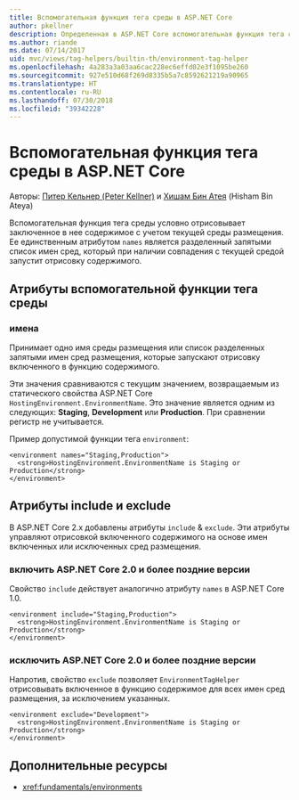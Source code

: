 ```yaml
---
title: Вспомогательная функция тега среды в ASP.NET Core
author: pkellner
description: Определенная в ASP.NET Core вспомогательная функция тега среды, включая все свойства
ms.author: riande
ms.date: 07/14/2017
uid: mvc/views/tag-helpers/builtin-th/environment-tag-helper
ms.openlocfilehash: 4a283a3a03aa6cac228ec6effd02e3f1095be260
ms.sourcegitcommit: 927e510d68f269d8335b5a7c8592621219a90965
ms.translationtype: HT
ms.contentlocale: ru-RU
ms.lasthandoff: 07/30/2018
ms.locfileid: "39342228"
---
```

# <a name="environment-tag-helper-in-aspnet-core"></a>Вспомогательная функция тега среды в ASP.NET Core

Авторы: [Питер Кельнер (Peter Kellner)](http://peterkellner.net) и [Хишам Бин Атея](https://twitter.com/hishambinateya) (Hisham Bin Ateya)

Вспомогательная функция тега среды условно отрисовывает заключенное в нее содержимое с учетом текущей среды размещения. Ее единственным атрибутом `names` является разделенный запятыми список имен сред, который при наличии совпадения с текущей средой запустит отрисовку содержимого.

## <a name="environment-tag-helper-attributes"></a>Атрибуты вспомогательной функции тега среды

### <a name="names"></a>имена

Принимает одно имя среды размещения или список разделенных запятыми имен сред размещения, которые запускают отрисовку включенного в функцию содержимого.

Эти значения сравниваются с текущим значением, возвращаемым из статического свойства ASP.NET Core `HostingEnvironment.EnvironmentName`.  Это значение является одним из следующих: **Staging**, **Development** или **Production**. При сравнении регистр не учитывается.

Пример допустимой функции тега `environment`:

```cshtml
<environment names="Staging,Production">
  <strong>HostingEnvironment.EnvironmentName is Staging or Production</strong>
</environment>
```

## <a name="include-and-exclude-attributes"></a>Атрибуты include и exclude

В ASP.NET Core 2.x добавлены атрибуты `include` & `exclude`. Эти атрибуты управляют отрисовкой включенного содержимого на основе имен включенных или исключенных сред размещения.

### <a name="include-aspnet-core-20-and-later"></a>включить ASP.NET Core 2.0 и более поздние версии

Свойство `include` действует аналогично атрибуту `names` в ASP.NET Core 1.0.

```cshtml
<environment include="Staging,Production">
  <strong>HostingEnvironment.EnvironmentName is Staging or Production</strong>
</environment>
```

### <a name="exclude-aspnet-core-20-and-later"></a>исключить ASP.NET Core 2.0 и более поздние версии

Напротив, свойство `exclude` позволяет `EnvironmentTagHelper` отрисовывать включенное в функцию содержимое для всех имен сред размещения, за исключением указанных.

```cshtml
<environment exclude="Development">
  <strong>HostingEnvironment.EnvironmentName is Staging or Production</strong>
</environment>
```

## <a name="additional-resources"></a>Дополнительные ресурсы

* <xref:fundamentals/environments>
